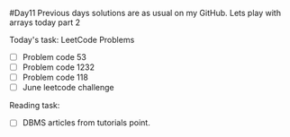 #Day11
Previous days solutions are as usual on my GitHub.
Lets play with arrays today part 2

Today's task:
LeetCode Problems
- [ ] Problem code 53
- [ ] Problem code 1232
- [ ] Problem code 118
- [ ] June leetcode challenge

Reading task:
- [ ] DBMS articles from tutorials point.